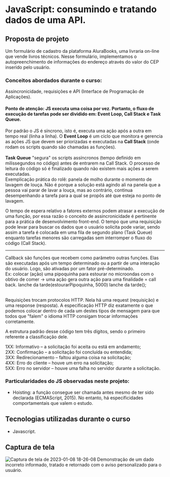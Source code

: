 # JavaScript: consumindo e tratando dados de uma API.
## Proposta de projeto
Um formulário de cadastro da plataforma AluraBooks, uma livraria on-line que vende livros técnicos. Nesse formulário, implementamos o autopreenchimento de informações do endereço através do valor do CEP inserido pelo usuário.

### Conceitos abordados durante o curso:
Assincronicidade, requisições e API (Interface de Programação de Aplicações).

#### Ponto de atenção: JS executa uma coisa por vez. Portanto, o fluxo de execução de tarefas pode ser dividido em: Event Loop, Call Stack e Task Queue.

Por padrão o JS é síncrono, isto é, executa uma ação após a outra em tempo real (linha a linha). O <strong>Event Loop</strong> é um ciclo que monitora e gerencia as ações JS que devem ser priorizadas e executadas na <strong>Call Stack</strong> (onde rodam os scripts quando são chamadas as funções).
<br>
<br>
<strong>Task Queue</strong> "segura" os scripts assíncronos (tempo definido em milissegundos no código) antes de entrarem na Call Stack. O processo de leitura do código só é finalizado quando não existem mais ações a serem executadas. 
<br>
Exemplicação prática do rolê: panela de molho durante o momento de lavagem de louça. Não é porque a solução está agindo ali na panela que a pessoa vai parar de lavar a louça, mas ao contrário, continua desempenhando a tarefa para a qual se propôs até que esteja no ponto de lavagem.

O tempo de espera relativo a fatores externos podem atrasar a execução de uma função, por essa razão o conceito de assincronicidade é pertinente para a prática de desenvolvimento front-end. O tempo que uma requisição pode levar para buscar os dados que o usuário solicita pode variar, sendo assim a tarefa é colocada em uma fila de segundo plano (Task Queue) enquanto tarefas menores são carregadas sem interromper o fluxo do código (Call Stack).

<hr>

Callback são funções que recebem como parâmetro outras funções. Elas são executadas após um tempo determinado ou a partir de uma interação do usuário. Logo, são ativadas por um fator pré-determinado. 
<br>
Ex: colocar (ação) uma pipoquinha para estourar no microondas com o obtivo de comer -> uma ação gera outra ação para uma finalidade = call back.
lanche da tarde(estourarPipoquinha, 5000)
lanche da tarde();

<br>
Requisições trocam protocolos HTTP. Nela há uma request (requisição) e uma response (resposta).
A especificação HTTP diz exatamente o que podemos colocar dentro de cada um destes tipos de mensagem para que todos que "falem" o idioma HTTP consigam trocar informações corretamente.

A estrutura padrão desse código tem três dígitos, sendo o primeiro referente a classificação dele.

1XX: Informativo – a solicitação foi aceita ou está em andamento; <br>
2XX: Confirmação – a solicitação foi concluída ou entendida; <br>
3XX: Redirecionamento – faltou alguma coisa na solicitação; <br>
4XX: Erro do cliente – houve um erro na solicitação; <br>
5XX: Erro no servidor – houve uma falha no servidor durante a solicitação. 

### Particularidades do JS observadas neste projeto:
- Hoisting: a função consegue ser chamada antes mesmo de ter sido declarada (ECMAScript, 2015). No entanto, há especificidades comportamentais que valem o estudo.


## Tecnologias utilizadas durante o curso
* Javascript.

## Captura de tela
![Captura de tela de 2023-01-08 18-26-08](https://user-images.githubusercontent.com/105956403/211220529-fea20f09-e46c-4581-a992-3b49c489affb.png)
Demonstração de um dado incorreto informado, tratado e retornado com o aviso personalizado para o usuário.
